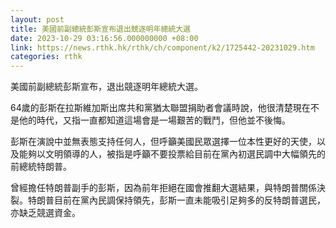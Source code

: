 ```yaml
---
layout: post
title: 美國前副總統彭斯宣布退出競逐明年總統大選
date: 2023-10-29 03:16:56.000000000 +08:00
link: https://news.rthk.hk/rthk/ch/component/k2/1725442-20231029.htm
categories: rthk
---
```


美國前副總統彭斯宣布，退出競逐明年總統大選。

64歲的彭斯在拉斯維加斯出席共和黨猶太聯盟捐助者會議時說，他很清楚現在不是他的時代，又指一直都知道這場會是一場艱苦的戰鬥，但他並不後悔。

彭斯在演說中並無表態支持任何人，但呼籲美國民眾選擇一位本性更好的天使，以及能夠以文明領導的人，被指是呼籲不要投票給目前在黨內初選民調中大幅領先的前總統特朗普。

曾經擔任特朗普副手的彭斯，因為前年拒絕在國會推翻大選結果，與特朗普關係決裂。特朗普目前在黨內民調保持領先，彭斯一直未能吸引足夠多的反特朗普選民，亦缺乏競選資金。
